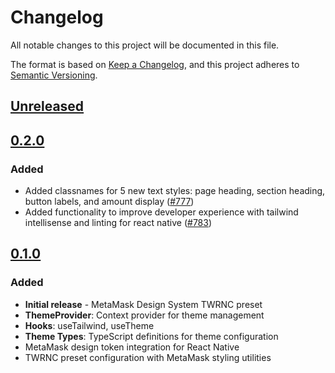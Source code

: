 # Changelog

All notable changes to this project will be documented in this file.

The format is based on [Keep a Changelog](https://keepachangelog.com/en/1.0.0/),
and this project adheres to [Semantic Versioning](https://semver.org/spec/v2.0.0.html).

## [Unreleased]

## [0.2.0]

### Added

- Added classnames for 5 new text styles: page heading, section heading, button labels, and amount display ([#777](https://github.com/MetaMask/metamask-design-system/pull/777))
- Added functionality to improve developer experience with tailwind intellisense and linting for react native ([#783](https://github.com/MetaMask/metamask-design-system/pull/783))

## [0.1.0]

### Added

- **Initial release** - MetaMask Design System TWRNC preset
- **ThemeProvider**: Context provider for theme management
- **Hooks**: useTailwind, useTheme
- **Theme Types**: TypeScript definitions for theme configuration
- MetaMask design token integration for React Native
- TWRNC preset configuration with MetaMask styling utilities

[Unreleased]: https://github.com/MetaMask/metamask-design-system/compare/@metamask/design-system-twrnc-preset@0.2.0...HEAD
[0.2.0]: https://github.com/MetaMask/metamask-design-system/compare/@metamask/design-system-twrnc-preset@0.1.0...@metamask/design-system-twrnc-preset@0.2.0
[0.1.0]: https://github.com/MetaMask/metamask-design-system/releases/tag/@metamask/design-system-twrnc-preset@0.1.0
